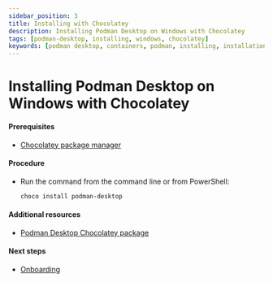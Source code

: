 ```yaml
---
sidebar_position: 3
title: Installing with Chocolatey
description: Installing Podman Desktop on Windows with Chocolatey
tags: [podman-desktop, installing, windows, chocolatey]
keywords: [podman desktop, containers, podman, installing, installation, windows, chocolatey]
---
```


# Installing Podman Desktop on Windows with Chocolatey

#### Prerequisites

- [Chocolatey package manager](https://chocolatey.org/install)

#### Procedure

- Run the command from the command line or from PowerShell:

  ```sh
  choco install podman-desktop
  ```

#### Additional resources

- [Podman Desktop Chocolatey package](https://community.chocolatey.org/packages/podman-desktop)

#### Next steps

- [Onboarding](/docs/onboarding)

